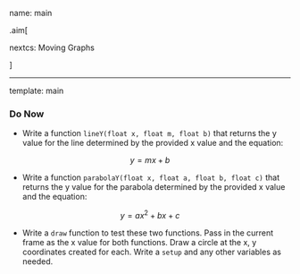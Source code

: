name: main

.aim[<div>
nextcs: Moving Graphs
</div>]

---
template: main

### Do Now

- Write a function `lineY(float x, float m, float b)` that returns the y value for the line determined by the provided x value and the equation:

$$ y = mx + b $$

- Write a function `parabolaY(float x, float a, float b, float c)` that returns the y value for the parabola determined by the provided x value and the equation:

$$ y = ax^2 + bx + c $$

- Write a `draw` function to test these two functions. Pass in the current frame as the x value for both functions. Draw a circle at the x, y coordinates created for each. Write a `setup` and any other variables as needed.
